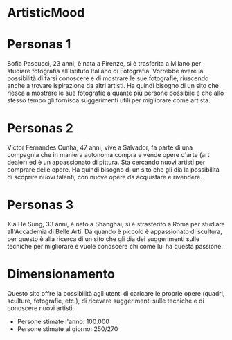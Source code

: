 # ArtisticMood

# Personas 1
Sofia Pascucci, 23 anni, è nata a Firenze, si è trasferita a Milano per studiare fotografia all'Istituto Italiano di Fotografia. Vorrebbe avere la possibilità di farsi conoscere e di mostrare le sue fotografie, riuscendo anche a trovare ispirazione da altri artisti. Ha quindi bisogno di un sito che riesca a mostrare le sue fotografie a quante più persone possibile e che allo stesso tempo gli fornisca suggerimenti utili per migliorare come artista.

# Personas 2
Victor Fernandes Cunha, 47 anni, vive a Salvador, fa parte di una compagnia che in maniera autonoma compra e vende opere d'arte (art dealer) ed è un appassionato di pittura. Sta cercando nuovi artisti per comprare delle opere. Ha quindi bisogno di un sito che gli dia la possibilità di scoprire nuovi talenti, con nuove opere da acquistare e rivendere.

# Personas 3
Xia He Sung, 33 anni, è nato a Shanghai, si è strasferito a Roma per studiare all'Accademia di Belle Arti. Da quando è piccolo è appassionato di scultura, per questo è alla ricerca di un sito che gli dia dei suggerimenti sulle tecniche per migliorare e vuole conoscere chi come lui ha questa passione.


# Dimensionamento 
Questo sito offre la possibilità agli utenti di caricare le proprie opere (quadri, sculture, fotografie, etc.), di ricevere suggerimenti sulle tecniche e di conoscere nuovi artisti.

- Persone stimate l'anno: 100.000
- Persone stimate al giorno: 250/270
